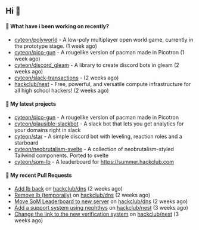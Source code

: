 ## Hi 👋

#### 👀 What have i been working on recently?

- [cyteon/polyworld](https://github.com/cyteon/polyworld) - A low-poly multiplayer open world game, currently in the prototype stage.  (1 week ago)
- [cyteon/pico-gun](https://github.com/cyteon/pico-gun) - A rougelike version of pacman made in Picotron (1 week ago)
- [cyteon/discord_gleam](https://github.com/cyteon/discord_gleam) - A library to create discord bots in gleam (2 weeks ago)
- [cyteon/slack-transactions](https://github.com/cyteon/slack-transactions) -  (2 weeks ago)
- [hackclub/nest](https://github.com/hackclub/nest) - Free, powerful, and versatile compute infrastructure for all high school hackers! (2 weeks ago)

#### 🌱 My latest projects

- [cyteon/pico-gun](https://github.com/cyteon/pico-gun) - A rougelike version of pacman made in Picotron
- [cyteon/plausible-slackbot](https://github.com/cyteon/plausible-slackbot) - A slack bot that lets you get analytics for your domains right in slack
- [cyteon/star](https://github.com/cyteon/star) - A simple discord bot with leveling, reaction roles and a starboard
- [cyteon/neobrutalism-svelte](https://github.com/cyteon/neobrutalism-svelte) - A collection of neobrutalism-styled Tailwind components. Ported to svelte
- [cyteon/som-lb](https://github.com/cyteon/som-lb) - A leaderboard for https://summer.hackclub.com

#### 🔨 My recent Pull Requests

- [Add lb back](https://github.com/hackclub/dns/pull/1910) on [hackclub/dns](https://github.com/hackclub/dns) (2 weeks ago)
- [Remove lb (temporaily)](https://github.com/hackclub/dns/pull/1909) on [hackclub/dns](https://github.com/hackclub/dns) (2 weeks ago)
- [Move SoM Leaderboard to new server](https://github.com/hackclub/dns/pull/1908) on [hackclub/dns](https://github.com/hackclub/dns) (2 weeks ago)
- [Add a support system using nephthys](https://github.com/hackclub/nest/pull/130) on [hackclub/nest](https://github.com/hackclub/nest) (3 weeks ago)
- [Change the link to the new verification system](https://github.com/hackclub/nest/pull/129) on [hackclub/nest](https://github.com/hackclub/nest) (3 weeks ago)
